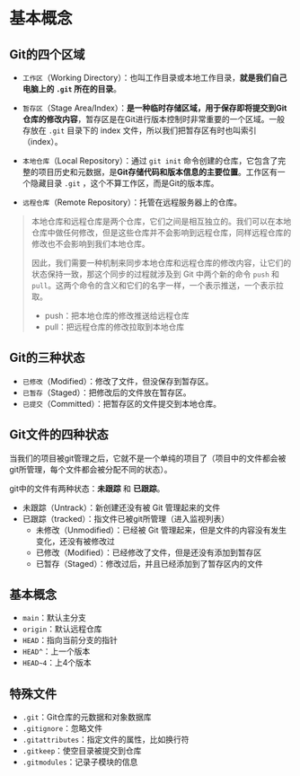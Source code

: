 # 基本概念

## Git的四个区域

- `工作区`（Working Directory）：也叫工作目录或本地工作目录，**就是我们自己电脑上的 `.git` 所在的目录**。

- `暂存区`（Stage Area/Index）：**是一种临时存储区域，用于保存即将提交到Git仓库的修改内容**，暂存区是在Git进行版本控制时非常重要的一个区域。一般存放在 `.git` 目录下的 index 文件，所以我们把暂存区有时也叫索引（index）。

- `本地仓库`（Local Repository）：通过 `git init` 命令创建的仓库，它包含了完整的项目历史和元数据，是**Git存储代码和版本信息的主要位置**。工作区有一个隐藏目录 `.git` ，这个不算工作区，而是Git的版本库。

- `远程仓库`（Remote Repository）：托管在远程服务器上的仓库。

> 本地仓库和远程仓库是两个仓库，它们之间是相互独立的。我们可以在本地仓库中做任何修改，但是这些仓库并不会影响到远程仓库，同样远程仓库的修改也不会影响到我们本地仓库。
>
> 因此，我们需要一种机制来同步本地仓库和远程仓库的修改内容，让它们的状态保持一致，那这个同步的过程就涉及到 Git 中两个新的命令 `push` 和 `pull`。这两个命令的含义和它们的名字一样，一个表示推送，一个表示拉取。
>
> - push：把本地仓库的修改推送给远程仓库
> - pull：把远程仓库的修改拉取到本地仓库



## Git的三种状态

- `已修改`（Modified）：修改了文件，但没保存到暂存区。
- `已暂存`（Staged）：把修改后的文件放在暂存区。
- `已提交`（Committed）：把暂存区的文件提交到本地仓库。



## Git文件的四种状态

当我们的项目被git管理之后，它就不是一个单纯的项目了（项目中的文件都会被git所管理，每个文件都会被分配不同的状态）。

git中的文件有两种状态：**未跟踪** 和 **已跟踪**。

- 未跟踪（Untrack）：新创建还没有被 Git 管理起来的文件
- 已跟踪（tracked）：指文件已被git所管理（进入监视列表）
  - 未修改（Unmodified）：已经被 Git 管理起来，但是文件的内容没有发生变化，还没有被修改过
  - 已修改（Modified）：已经修改了文件，但是还没有添加到暂存区
  - 已暂存（Staged）：修改过后，并且已经添加到了暂存区内的文件

## 基本概念

- `main`：默认主分支
- `origin`：默认远程仓库
- `HEAD`：指向当前分支的指针
- `HEAD^`：上一个版本
- `HEAD~4`：上4个版本



## 特殊文件

- `.git`：Git仓库的元数据和对象数据库
- `.gitignore`：忽略文件
- `.gitattributes`：指定文件的属性，比如换行符
- `.gitkeep`：使空目录被提交到仓库
- `.gitmodules`：记录子模块的信息
